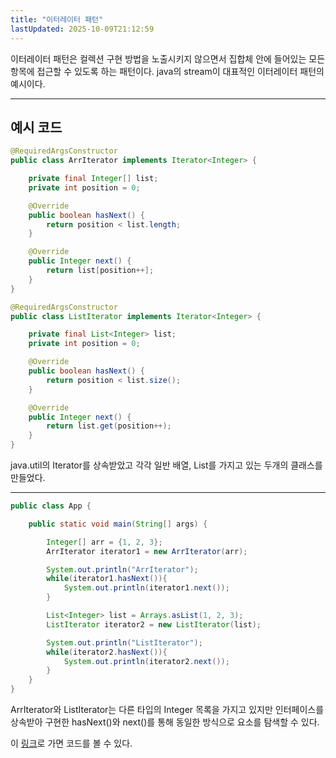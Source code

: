```yaml
---
title: "이터레이터 패턴"
lastUpdated: 2025-10-09T21:12:59
---
```


이터레이터 패턴은 컬렉션 구현 방법을 노출시키지 않으면서 집합체 안에 들어있는 모든 항목에 접근할 수 있도록 하는 패턴이다. java의 stream이 대표적인 이터레이터 패턴의 예시이다.

---

## 예시 코드

```java
@RequiredArgsConstructor
public class ArrIterator implements Iterator<Integer> {

    private final Integer[] list;
    private int position = 0;

    @Override
    public boolean hasNext() {
        return position < list.length;
    }

    @Override
    public Integer next() {
        return list[position++];
    }
}

@RequiredArgsConstructor
public class ListIterator implements Iterator<Integer> {

    private final List<Integer> list;
    private int position = 0;

    @Override
    public boolean hasNext() {
        return position < list.size();
    }

    @Override
    public Integer next() {
        return list.get(position++);
    }
}
```

java.util의 Iterator를 상속받았고 각각 일반 배열, List를 가지고 있는 두개의 클래스를 만들었다.


---


```java
public class App {

    public static void main(String[] args) {

        Integer[] arr = {1, 2, 3};
        ArrIterator iterator1 = new ArrIterator(arr);

        System.out.println("ArrIterator");
        while(iterator1.hasNext()){
            System.out.println(iterator1.next());
        }

        List<Integer> list = Arrays.asList(1, 2, 3);
        ListIterator iterator2 = new ListIterator(list);

        System.out.println("ListIterator");
        while(iterator2.hasNext()){
            System.out.println(iterator2.next());
        }
    }
}
```

ArrIterator와 ListIterator는 다른 타입의 Integer 목록을 가지고 있지만 인터페이스를 상속받아 구현한 hasNext()와 next()를 통해 동일한 방식으로 요소를 탐색할 수 있다.

이 <a href="https://github.com/rlaisqls/GoF-DesignPatterns/tree/master/src/main/java/com/study/gof/designpattrens/_03_BehavioralPattern/iterator">링크</a>로 가면 코드를 볼 수 있다.